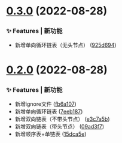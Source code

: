 # [0.3.0](https://github.com/Drinjs/ds/compare/v0.2.0...v0.3.0) (2022-08-28)

### ✨ Features | 新功能

* 新增单向循环链表（无头节点） ([925d694](https://github.com/Drinjs/ds/commit/925d694))

# [0.2.0](https://github.com/Drinjs/ds/compare/15dca5e...v0.2.0) (2022-08-28)

### ✨ Features | 新功能

* 新增ignore文件 ([fb6a107](https://github.com/Drinjs/ds/commit/fb6a107))
* 新增单向循环链表 ([7eeb187](https://github.com/Drinjs/ds/commit/7eeb187))
* 新增双向链表（不带头节点） ([e3c7a5b](https://github.com/Drinjs/ds/commit/e3c7a5b))
* 新增双向链表（带头节点） ([09ad3f7](https://github.com/Drinjs/ds/commit/09ad3f7))
* 新增顺序表+单链表 ([15dca5e](https://github.com/Drinjs/ds/commit/15dca5e))



